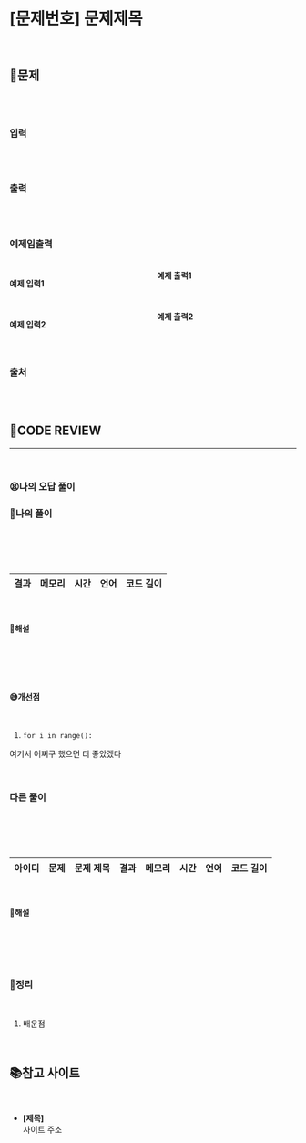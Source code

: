 # [문제번호] 문제제목

<br/>

## **📝문제**

<br/>

<br/>

### **입력**

<br/>

<br/>

### **출력**

<br/>

<br/>

### **예제입출력**

<br/>

<div style="column-count:2; ">
  <div>

**예제 입력1**

```zsh
```

  </div>
  <div>

**예제 출력1**

```zsh
```

  </div>
</div>

<br/>

<div style="column-count:2; ">
  <div>

**예제 입력2**

```zsh
```

  </div>
  <div>

**예제 출력2**

```zsh
```

  </div>
</div>

<br/>

### **출처**

<br/>

<br/>

## **🧐CODE REVIEW**
***

<br/>

### **😫나의 오답 풀이**
### **🧾나의 풀이**

<br/>

```python
```

<br/>

결과	| 메모리 |	시간 |	언어 |	코드 길이 
:----:|:-----:|:-----:|:-----:|:--------:

<br/>

#### **📝해설**

<br/>

```python
```

<br/>

#### **😅개선점**

<br/>

1. `for i in range():` 

여기서 어쩌구 했으면 더 좋았겠다

<br/>

### **다른 풀이**

<br/>

```python
```

<br/>

아이디 |	문제	| 문제 제목 |	결과	| 메모리 |	시간 |	언어 |	코드 길이 
:-----:|:-----:|:---------:|:-----:|:-----:|:-----:|:----:|:--------:

<br/>

#### **📝해설**

<br/>

```python
```

<br/>

### **🔖정리**

<br/>

1. 배운점

<br/>

## 📚참고 사이트

<br/>

- **[제목]**<br/>
사이트 주소